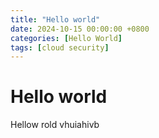 ```yaml
---
title: "Hello world"
date: 2024-10-15 00:00:00 +0800
categories: [Hello World]
tags: [cloud security]
---
```


# Hello world

Hellow rold vhuiahivb